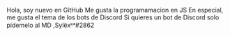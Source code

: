 Hola, soy nuevo en GitHub
Me gusta la programamacion en JS
En especial, me gusta el tema de los bots de Discord
Si quieres un bot de Discord solo pidemelo al MD
,Sylëxᴿᶻ#2862
